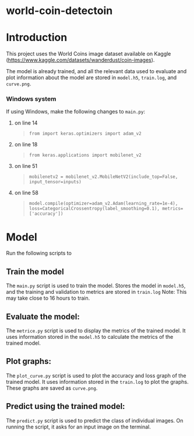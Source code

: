 # world-coin-detectoin
# Introduction
This project uses the World Coins image dataset available on Kaggle (https://www.kaggle.com/datasets/wanderdust/coin-images). 

The model is already trained, and all the relevant data used to evaluate and plot information about the model are stored in `model.h5`, `train.log`, and `curve.png`. 

### Windows system
If using Windows, make the following changes to `main.py`:
1. on line 14
    > `from import keras.optimizers import adam_v2`
2. on line 18
   >  `from keras.applications import mobilenet_v2`
3. on line 51
    > `mobilenetv2 = mobilenet_v2.MobileNetV2(include_top=False, input_tensor=inputs)`
4. on line 58
   > `model.compile(optimizer=adam_v2.Adam(learning_rate=1e-4), loss=CategoricalCrossentropy(label_smoothing=0.1), metrics=['accuracy'])`

# Model
Run the following scripts to

## Train the model
The `main.py` script is used to train the model. Stores the model in `model.h5`, and the training and validation to metrics are stored in `train.log`
Note: This may take close to 16 hours to train.

## Evaluate the model: 
The `metrice.py` script is used to display the metrics of the trained model. It uses information stored in the `model.h5` to calculate the metrics of the trained model. 

## Plot graphs: 
The `plot_curve.py` script is used to plot the accuracy and loss graph of the trained model. It uses information stored in the `train.log` to plot the graphs. These graphs are saved as `curve.png`.

## Predict using the trained model: 
The `predict.py` script is used to predict the class of individual images. 
On running the script, it asks for an input image on the terminal. 
